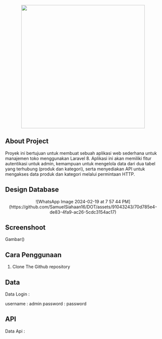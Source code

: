 <p align="center"><a href="https://laravel.com" target="_blank"><img src="https://raw.githubusercontent.com/laravel/art/master/logo-lockup/5%20SVG/2%20CMYK/1%20Full%20Color/laravel-logolockup-cmyk-red.svg" width="400"></a></p>

## About Project

Proyek ini bertujuan untuk membuat sebuah aplikasi web sederhana untuk manajemen toko  menggunakan Laravel 8. Aplikasi ini akan memiliki fitur autentikasi untuk admin, kemampuan untuk mengelola data dari dua tabel yang terhubung (produk dan kategori), serta menyediakan API untuk mengakses data produk dan kategori melalui permintaan HTTP.

## Design Database

<p align="center">![WhatsApp Image 2024-02-19 at 7 57 44 PM](https://github.com/SamuelSiahaan16/DOT/assets/91043243/70d785e4-de83-4fa9-ac26-5cdc3154ac17)</p>

## Screenshoot

Gambar()

## Cara Penggunaan

1. Clone The Github repository

## Data

Data Login :

username : admin
password : password

## API

Data Api :


